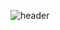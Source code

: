 ![header](https://capsule-render.vercel.app/api?type=transparent&fontColor=#66cc66&height=150&section=header&text=Welcome!&fontColor=ffffff&fontSize=70&fontAlignY=55)
